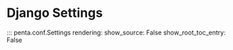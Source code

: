 # Django Settings

::: penta.conf.Settings
rendering:
show_source: False
show_root_toc_entry: False
